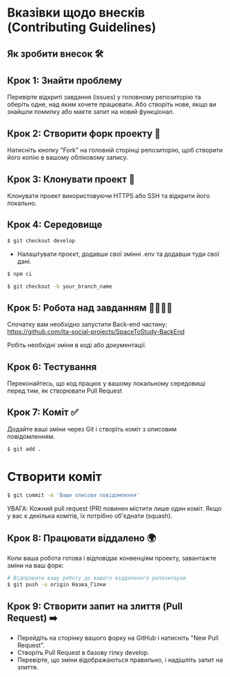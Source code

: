# Вказівки щодо внесків (Contributing Guidelines)

## Як зробити внесок 🛠️

## Крок 1: Знайти проблему

Перевірте відкриті завдання (issues) у головному репозиторію та оберіть одне, над яким хочете працювати.
Або створіть нове, якщо ви знайшли помилку або маєте запит на новий функціонал.

## Крок 2: Створити форк проекту 🍴

Натисніть кнопку "Fork" на головній сторінці репозиторію, щоб створити його копію в вашому обліковому запису.

## Крок 3: Клонувати проект 🌿

Клонувати проект використовуючи HTTPS або SSH та відкрити його локально.

## Крок 4: Середовище

```bash
$ git checkout develop
```

- Налаштувати проєкт, додавши свої змінні .env та додавши туди свої дані.

```bash
$ npm ci
```

```bash
$ git checkout -b your_branch_name
```

## Крок 5: Робота над завданням 👨‍💻👩‍💻

Спочатку вам необхідно запустити Back-end частину:
https://github.com/ita-social-projects/SpaceToStudy-BackEnd

Робіть необхідні зміни в коді або документації.

## Крок 6: Тестування

Переконайтесь, що код працює у вашому локальному середовищі перед тим, як створювати Pull Request

## Крок 7: Коміт ✅

Додайте ваші зміни через Git і створіть коміт з описовим повідомленням.

```bash
$ git add .
```

# Створити коміт

```bash
$ git commit -m 'Ваше описове повідомлення'
```

УВАГА: Кожний pull request (PR) повинен містити лише один коміт. Якщо у вас є декілька комітів, їх потрібно об'єднати (squash).

## Крок 8: Працювати віддалено 🌍

Коли ваша робота готова і відповідає конвенціям проекту, завантажте зміни на ваш форк:

```bash
# Відправити вашу роботу до вашого віддаленого репозиторію
$ git push -u origin Назва_Гілки
```

## Крок 9: Створити запит на злиття (Pull Request) ➡️

- Перейдіть на сторінку вашого форку на GitHub і натисніть "New Pull Request".
- Створіть Pull Request в базову гілку develop.
- Перевірте, що зміни відображаються правильно, і надішліть запит на злиття.
